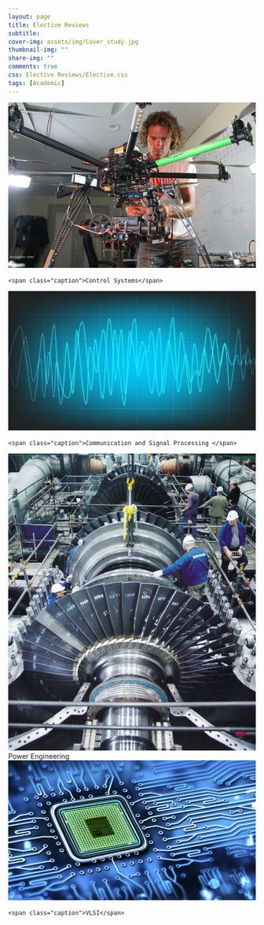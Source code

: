 ```yaml
---
layout: page
title: Elective Reviews
subtitle: 
cover-img: assets/img/Cover_study.jpg
thumbnail-img: ""
share-img: ""
comments: true
css: Elective Reviews/Elective.css
tags: [Academic]
---
```


<div class="myGallery">
  <div class="item">
    <img src="/Elective Reviews/Control.JPG" />
    
    <span class="caption">Control Systems</span>
  </div>
  <div class="item">
    <img  src="/Elective Reviews/Signal.jpg" />
 
    <span class="caption">Communication and Signal Processing </span>
  </div>
  <div class="item">
    <a href="/Elective Reviews/Power.md">
    <img  src="/Elective Reviews/Power.jpg" />
     </a> 
    <span class="caption">Power Engineering</span>
       
  </div>
  <div class="item">
    <img src="/Elective Reviews/VLSI.jpg" />
    
    <span class="caption">VLSI</span>
  </div>
</div>
